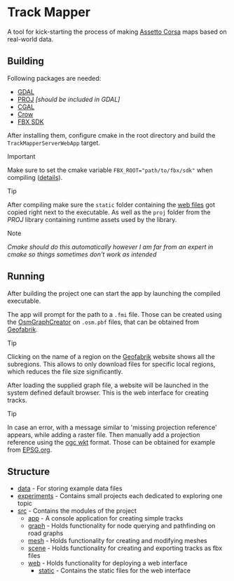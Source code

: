 # Track Mapper
A tool for kick-starting the process of making [Assetto Corsa](https://assettocorsa.gg/assetto-corsa/) 
maps based on real-world data.

## Building

Following packages are needed:
- [GDAL](https://gdal.org/en/latest/index.html)
- [PROJ](https://proj.org/en/9.5/) *[should be included in GDAL]*
- [CGAL](https://www.cgal.org/)
- [Crow](https://crowcpp.org/master/)
- [FBX SDK](https://aps.autodesk.com/developer/overview/fbx-sdk)

After installing them, configure cmake in the root directory and build the ``TrackMapperServerWebApp`` target.

> [!IMPORTANT]
> Make sure to set the cmake variable ``FBX_ROOT="path/to/fbx/sdk"`` when compiling ([details](./src/scene/README.md)).

> [!TIP]
> After compiling make sure the ``static`` folder containing the [web files](./src/web/static) got copied right next to the executable.
As well as the ``proj`` folder from the *PROJ* library containing runtime assets used by the library.

> [!NOTE] 
> *Cmake should do this automatically however I am far from an expert in cmake so things sometimes don't work as intended*

## Running

After building the project one can start the app by launching the compiled executable.

The app will prompt for the path to a ``.fmi`` file.
Those can be created using the [OsmGraphCreator](https://github.com/fmi-alg/OsmGraphCreator) on ``.osm.pbf`` files, that can be obtained from [Geofabrik](https://download.geofabrik.de/).

> [!TIP]
> Clicking on the name of a region on the [Geofabrik](https://download.geofabrik.de/) website shows all the subregions. This allows to only download files for specific local regions, which reduces the file size significantly.

After loading the supplied graph file, a website will be launched in the system defined default browser.
This is the web interface for creating tracks.

> [!TIP] 
> In case an error, with a message similar to 'missing projection reference' appears, while adding a raster file.
> Then manually add a projection reference using the [ogc wkt](https://www.ogc.org/standard/wkt-crs/) format.
> Those can be obtained for example from [EPSG.org](https://epsg.org/search/by-name).

## Structure

- [data](./data) - For storing example data files
- [experiments](./experiments) - Contains small projects each dedicated to exploring one topic
- [src](./src) - Contains the modules of the project
  - [app](./src/app) - A console application for creating simple tracks
  - [graph](./src/graph) - Holds functionality for node querying and pathfinding on road graphs
  - [mesh](./src/mesh) - Holds functionality for creating and modifying meshes
  - [scene](./src/scene) - Holds functionality for creating and exporting tracks as fbx files
  - [web](./src/web) - Holds functionality for deploying a web interface
    - [static](./src/web/static) - Contains the static files for the web interface


